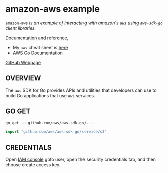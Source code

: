 # amazon-aws example

`amazon-aws` _is an example of
interacting with amazon's `aws` using `aws-sdk-go` client libraries._

Documentation and reference,

* My `aws` cheat sheet is
  [here](https://github.com/JeffDeCola/my-cheat-sheets/tree/master/software/service-providers/amazon-web-services-cheat-sheet)
* [AWS Go Documentation](https://aws.amazon.com/sdk-for-go/)

[GitHub Webpage](https://jeffdecola.github.io/my-go-examples/)

## OVERVIEW

The `aws` SDK for Go provides APIs and utilities that developers can use
to build Go applications that use `aws` services.

## GO GET

```bash
go get -u github.com/aws/aws-sdk-go/...
```

```go
import "github.com/aws/aws-sdk-go/service/s3"
```

## CREDENTIALS

Open [IAM console](https://console.aws.amazon.com/iam/home?#/home)
goto user, open the security credentials tab, and then
choose create access key.

